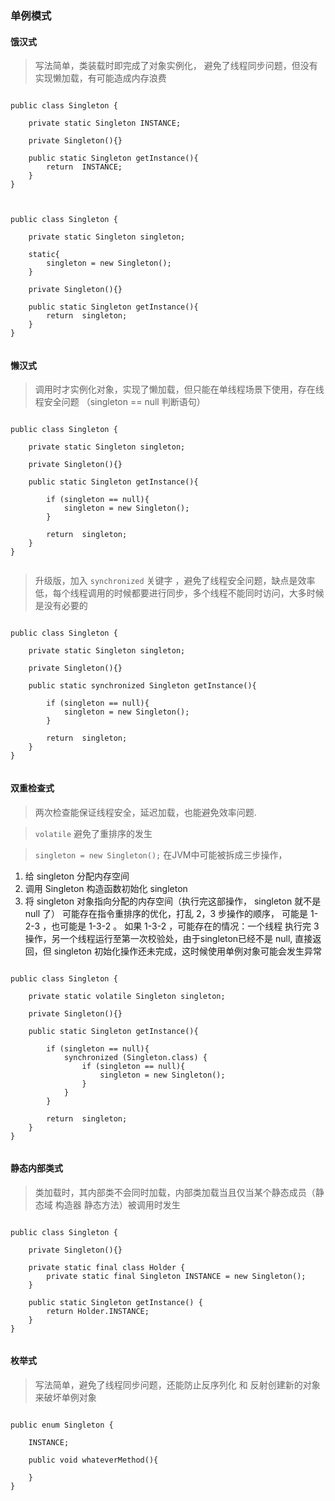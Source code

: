 ### 单例模式

#### 饿汉式

> 写法简单，类装载时即完成了对象实例化， 避免了线程同步问题，但没有实现懒加载，有可能造成内存浪费

```

public class Singleton {

    private static Singleton INSTANCE;

    private Singleton(){}

    public static Singleton getInstance(){
        return  INSTANCE;
    }
}
    
```


```

public class Singleton {

    private static Singleton singleton;
    
    static{
        singleton = new Singleton();
    }

    private Singleton(){}

    public static Singleton getInstance(){
        return  singleton;
    }
}
    
```


#### 懒汉式

> 调用时才实例化对象，实现了懒加载，但只能在单线程场景下使用，存在线程安全问题 （singleton == null 判断语句）

```

public class Singleton {

    private static Singleton singleton;

    private Singleton(){}

    public static Singleton getInstance(){

        if (singleton == null){
            singleton = new Singleton();
        }

        return  singleton;
    }
}
    
```

> 升级版，加入 `synchronized` 关键字 ，避免了线程安全问题，缺点是效率低，每个线程调用的时候都要进行同步，多个线程不能同时访问，大多时候是没有必要的

```

public class Singleton {

    private static Singleton singleton;

    private Singleton(){}

    public static synchronized Singleton getInstance(){

        if (singleton == null){
            singleton = new Singleton();
        }

        return  singleton;
    }
}
    
```

#### 双重检查式

> 两次检查能保证线程安全，延迟加载，也能避免效率问题.


> `volatile` 避免了重排序的发生

>  ` singleton = new Singleton(); ` 在JVM中可能被拆成三步操作，

1. 给 singleton 分配内存空间
2. 调用 Singleton 构造函数初始化 singleton
3. 将 singleton 对象指向分配的内存空间（执行完这部操作， singleton 就不是 null 了）
可能存在指令重排序的优化，打乱 2，3 步操作的顺序， 可能是 1-2-3 ，也可能是 1-3-2 。
如果 1-3-2 ，可能存在的情况：一个线程 执行完 3 操作，另一个线程运行至第一次校验处，由于singleton已经不是 null, 直接返回，但 singleton 初始化操作还未完成，这时候使用单例对象可能会发生异常


```

public class Singleton {

    private static volatile Singleton singleton;

    private Singleton(){}

    public static Singleton getInstance(){

        if (singleton == null){
            synchronized (Singleton.class) {
                if (singleton == null){
                    singleton = new Singleton();
                }
            }
        }

        return  singleton;
    }
}
    
```

#### 静态内部类式

> 类加载时，其内部类不会同时加载，内部类加载当且仅当某个静态成员（静态域 构造器 静态方法）被调用时发生

```

public class Singleton {

    private Singleton(){}

    private static final class Holder {
        private static final Singleton INSTANCE = new Singleton();
    }

    public static Singleton getInstance() {
        return Holder.INSTANCE;
    }
}
    
```

#### 枚举式

> 写法简单，避免了线程同步问题，还能防止反序列化 和 反射创建新的对象 来破坏单例对象

```

public enum Singleton {

    INSTANCE;

    public void whateverMethod(){
        
    }
}


```